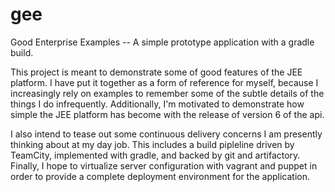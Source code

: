 gee
===

Good Enterprise Examples -- A simple prototype application with a gradle build.

This project is meant to demonstrate some of good features of the JEE platform. I have put it together as a form of 
reference for myself, because I increasingly rely on examples to remember some of the subtle details of the things I 
do infrequently. Additionally, I'm motivated to demonstrate how simple the JEE platform has become with the release of 
version 6 of the api.

I also intend to tease out some continuous delivery concerns I am presently thinking about at my day job. This includes 
a build pipleline driven by TeamCity, implemented with gradle, and backed by git and artifactory. Finally, I hope to virtualize server configuration with vagrant and puppet in order to provide a complete deployment environment for the application.
